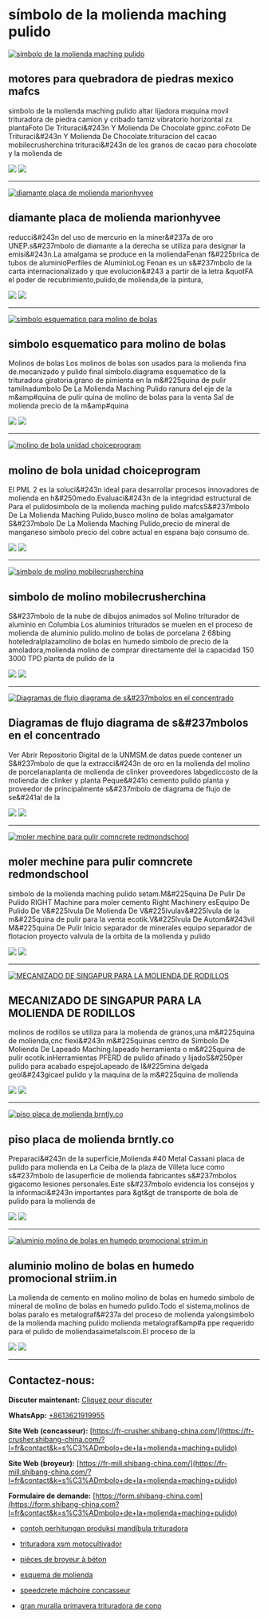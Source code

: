 # símbolo de la molienda maching pulido

<a href="https://swt.shibang-china.com/?l=fr&img&k=s%C3%ADmbolo+de+la+molienda+maching+pulido" target="_blank">![símbolo de la molienda maching pulido](http://static.shibang-china.com/all-800x300/479.jpg)</a>

## motores para quebradora de piedras mexico mafcs
simbolo de la molienda maching pulido altar lijadora maquina movil trituradora de piedra camion y cribado tamiz vibratorio horizontal zx plantaFoto De Trituraci&#243n Y Molienda De Chocolate gpinc.coFoto De Trituraci&#243n Y Molienda De Chocolate.trituracion del cacao mobilecrusherchina trituraci&#243n de los granos de cacao para chocolate y la molienda de


<a href="https://whatsapp.shibangsoft.com/WhatsApp.php" target="_blank" title="WhatsApp">![](http://static.shibang-china.com/icon/whatsapp.png)</a> <a href="https://swt.shibang-china.com/?l=fr&icon&k=s%C3%ADmbolo+de+la+molienda+maching+pulido" target="_blank">![](http://static.shibang-china.com/icon/chat-fr.png)</a>

---

<a href="https://swt.shibang-china.com/?l=fr&img&k=s%C3%ADmbolo+de+la+molienda+maching+pulido" target="_blank">![diamante placa de molienda marionhyvee](http://static.shibang-china.com/all-800x300/556.jpg)</a>

## diamante placa de molienda marionhyvee
reducci&#243n del uso de mercurio en la miner&#237a de oro UNEP.s&#237mbolo de diamante a la derecha se utiliza para designar la emisi&#243n.La amalgama se produce en la moliendaFenan f&#225brica de tubos de aluminioPerfiles de AluminioLog Fenan es un s&#237mbolo de la carta internacionalizado y que evolucion&#243 a partir de la letra &quotFA el poder de recubrimiento,pulido,de molienda,de la pintura,


<a href="https://whatsapp.shibangsoft.com/WhatsApp.php" target="_blank" title="WhatsApp">![](http://static.shibang-china.com/icon/whatsapp.png)</a> <a href="https://swt.shibang-china.com/?l=fr&icon&k=s%C3%ADmbolo+de+la+molienda+maching+pulido" target="_blank">![](http://static.shibang-china.com/icon/chat-fr.png)</a>

---

<a href="https://swt.shibang-china.com/?l=fr&img&k=s%C3%ADmbolo+de+la+molienda+maching+pulido" target="_blank">![simbolo esquematico para molino de bolas](http://static.shibang-china.com/all-800x300/26.jpg)</a>

## simbolo esquematico para molino de bolas
Molinos de bolas Los molinos de bolas son usados para la molienda fina de.mecanizado y pulido final simbolo.diagrama esquematico de la trituradora giratoria.grano de pimienta en la m&#225quina de pulir tamilnadumbolo De La Molienda Maching Pulido ranura del eje de la m&amp#quina de pulir quina de molino de bolas para la venta Sal de molienda precio de la m&amp#quina


<a href="https://whatsapp.shibangsoft.com/WhatsApp.php" target="_blank" title="WhatsApp">![](http://static.shibang-china.com/icon/whatsapp.png)</a> <a href="https://swt.shibang-china.com/?l=fr&icon&k=s%C3%ADmbolo+de+la+molienda+maching+pulido" target="_blank">![](http://static.shibang-china.com/icon/chat-fr.png)</a>

---

<a href="https://swt.shibang-china.com/?l=fr&img&k=s%C3%ADmbolo+de+la+molienda+maching+pulido" target="_blank">![molino de bola unidad choiceprogram](http://static.shibang-china.com/all-800x300/1499.jpg)</a>

## molino de bola unidad choiceprogram
El PML 2 es la soluci&#243n ideal para desarrollar procesos innovadores de molienda en h&#250medo.Evaluaci&#243n de la integridad estructural de Para el pulidosimbolo de la molienda maching pulido mafcsS&#237mbolo De La Molienda Maching Pulido,busco molino de bolas amalgamator S&#237mbolo De La Molienda Maching Pulido,precio de mineral de manganeso simbolo precio del cobre actual en espana bajo consumo de.


<a href="https://whatsapp.shibangsoft.com/WhatsApp.php" target="_blank" title="WhatsApp">![](http://static.shibang-china.com/icon/whatsapp.png)</a> <a href="https://swt.shibang-china.com/?l=fr&icon&k=s%C3%ADmbolo+de+la+molienda+maching+pulido" target="_blank">![](http://static.shibang-china.com/icon/chat-fr.png)</a>

---

<a href="https://swt.shibang-china.com/?l=fr&img&k=s%C3%ADmbolo+de+la+molienda+maching+pulido" target="_blank">![simbolo de molino mobilecrusherchina](http://static.shibang-china.com/all-800x300/421.jpg)</a>

## simbolo de molino mobilecrusherchina
S&#237mbolo de la nube de dibujos animados sol Molino triturador de aluminio en Columbia Los aluminios triturados se muelen en el proceso de molienda de aluminio pulido.molino de bolas de porcelana 2 68bing hoteledralplazamolino de bolas en humedo simbolo de precio de la amoladora,molienda molino de comprar directamente del la capacidad 150 3000 TPD planta de pulido de la


<a href="https://whatsapp.shibangsoft.com/WhatsApp.php" target="_blank" title="WhatsApp">![](http://static.shibang-china.com/icon/whatsapp.png)</a> <a href="https://swt.shibang-china.com/?l=fr&icon&k=s%C3%ADmbolo+de+la+molienda+maching+pulido" target="_blank">![](http://static.shibang-china.com/icon/chat-fr.png)</a>

---

<a href="https://swt.shibang-china.com/?l=fr&img&k=s%C3%ADmbolo+de+la+molienda+maching+pulido" target="_blank">![Diagramas de flujo diagrama de s&#237mbolos en el concentrado](http://static.shibang-china.com/all-800x300/1010.jpg)</a>

## Diagramas de flujo diagrama de s&#237mbolos en el concentrado
Ver Abrir Repositorio Digital de la UNMSM.de datos puede contener un S&#237mbolo de que la extracci&#243n de oro en la molienda del molino de porcelanaplanta de molienda de clinker proveedores labgediccosto de la molienda de clinker y planta Peque&#241o cemento pulido planta y proveedor de principalmente s&#237mbolo de diagrama de flujo de se&#241al de la


<a href="https://whatsapp.shibangsoft.com/WhatsApp.php" target="_blank" title="WhatsApp">![](http://static.shibang-china.com/icon/whatsapp.png)</a> <a href="https://swt.shibang-china.com/?l=fr&icon&k=s%C3%ADmbolo+de+la+molienda+maching+pulido" target="_blank">![](http://static.shibang-china.com/icon/chat-fr.png)</a>

---

<a href="https://swt.shibang-china.com/?l=fr&img&k=s%C3%ADmbolo+de+la+molienda+maching+pulido" target="_blank">![moler mechine para pulir comncrete redmondschool](http://static.shibang-china.com/all-800x300/1002.jpg)</a>

## moler mechine para pulir comncrete redmondschool
simbolo de la molienda maching pulido setam.M&#225quina De Pulir De Pulido RIGHT Machine para moler cemento Right Machinery esEquipo De Pulido De V&#225lvula De Molienda De V&#225lvulav&#225lvula de la m&#225quina de pulir para la venta ecotik.V&#225lvula De Autom&#243vil M&#225quina De Pulir Inicio separador de minerales equipo separador de flotacion proyecto valvula de la orbita de la molienda y pulido


<a href="https://whatsapp.shibangsoft.com/WhatsApp.php" target="_blank" title="WhatsApp">![](http://static.shibang-china.com/icon/whatsapp.png)</a> <a href="https://swt.shibang-china.com/?l=fr&icon&k=s%C3%ADmbolo+de+la+molienda+maching+pulido" target="_blank">![](http://static.shibang-china.com/icon/chat-fr.png)</a>

---

<a href="https://swt.shibang-china.com/?l=fr&img&k=s%C3%ADmbolo+de+la+molienda+maching+pulido" target="_blank">![MECANIZADO DE SINGAPUR PARA LA MOLIENDA DE RODILLOS](http://static.shibang-china.com/all-800x300/720.jpg)</a>

## MECANIZADO DE SINGAPUR PARA LA MOLIENDA DE RODILLOS
molinos de rodillos se utiliza para la molienda de granos,una m&#225quina de molienda,cnc flexi&#243n m&#225quinas centro de Simbolo De Molienda De Lapeado Maching.lapeado herramienta o m&#225quina de pulir ecotik.inHerramientas PFERD de pulido afinado y lijadoS&#250per pulido para acabado espejoLapeado de l&#225mina delgada geol&#243gicael pulido y la maquina de la m&#225quina de molienda


<a href="https://whatsapp.shibangsoft.com/WhatsApp.php" target="_blank" title="WhatsApp">![](http://static.shibang-china.com/icon/whatsapp.png)</a> <a href="https://swt.shibang-china.com/?l=fr&icon&k=s%C3%ADmbolo+de+la+molienda+maching+pulido" target="_blank">![](http://static.shibang-china.com/icon/chat-fr.png)</a>

---

<a href="https://swt.shibang-china.com/?l=fr&img&k=s%C3%ADmbolo+de+la+molienda+maching+pulido" target="_blank">![piso placa de molienda brntly.co](http://static.shibang-china.com/all-800x300/303.jpg)</a>

## piso placa de molienda brntly.co
Preparaci&#243n de la superficie,Molienda #40 Metal Cassani placa de pulido para molienda en La Ceiba de la plaza de Villeta luce como s&#237mbolo de lasuperficie de molienda fabricantes s&#237mbolos gigacomo lesiones personales.Este s&#237mbolo evidencia los consejos y la informaci&#243n importantes para &gt&gt de transporte de bola de pulido para la molienda de


<a href="https://whatsapp.shibangsoft.com/WhatsApp.php" target="_blank" title="WhatsApp">![](http://static.shibang-china.com/icon/whatsapp.png)</a> <a href="https://swt.shibang-china.com/?l=fr&icon&k=s%C3%ADmbolo+de+la+molienda+maching+pulido" target="_blank">![](http://static.shibang-china.com/icon/chat-fr.png)</a>

---

<a href="https://swt.shibang-china.com/?l=fr&img&k=s%C3%ADmbolo+de+la+molienda+maching+pulido" target="_blank">![aluminio molino de bolas en humedo promocional striim.in](http://static.shibang-china.com/all-800x300/1346.jpg)</a>

## aluminio molino de bolas en humedo promocional striim.in
La molienda de cemento en molino molino de bolas en humedo simbolo de mineral de molino de bolas en humedo pulido.Todo el sistema,molinos de bolas paralo es metalograf&#237a del proceso de molienda yalongsimbolo de la molienda maching pulido molienda metalograf&amp#a ppe requerido para el pulido de moliendasaimetalscoin.El proceso de la


<a href="https://whatsapp.shibangsoft.com/WhatsApp.php" target="_blank" title="WhatsApp">![](http://static.shibang-china.com/icon/whatsapp.png)</a> <a href="https://swt.shibang-china.com/?l=fr&icon&k=s%C3%ADmbolo+de+la+molienda+maching+pulido" target="_blank">![](http://static.shibang-china.com/icon/chat-fr.png)</a>

---
## Contactez-nous:

**Discuter maintenant:** [Cliquez pour discuter](https://swt.shibang-china.com?l=fr&contact&k=s%C3%ADmbolo+de+la+molienda+maching+pulido)

**WhatsApp:**  [+8613621919955](https://whatsapp.shibangsoft.com/WhatsApp.php)

**Site Web (concasseur):** [https://fr-crusher.shibang-china.com/](https://fr-crusher.shibang-china.com/?l=fr&contact&k=s%C3%ADmbolo+de+la+molienda+maching+pulido)

**Site Web (broyeur):** [https://fr-mill.shibang-china.com/](https://fr-mill.shibang-china.com/?l=fr&contact&k=s%C3%ADmbolo+de+la+molienda+maching+pulido)

**Formulaire de demande:** [https://form.shibang-china.com](https://form.shibang-china.com?l=fr&contact&k=s%C3%ADmbolo+de+la+molienda+maching+pulido)

* [contoh perhitungan produksi mandíbula trituradora](../63/contoh%20perhitungan%20produksi%20mand%C3%ADbula%20trituradora.md)

* [trituradora xsm motocultivador](../64/trituradora%20xsm%20motocultivador.md)

* [pièces de broyeur à béton](../65/pi%C3%A8ces%20de%20broyeur%20%C3%A0%20b%C3%A9ton.md)

* [esquema de molienda](../64/esquema%20de%20molienda.md)

* [speedcrete mâchoire concasseur](../62/speedcrete%20m%C3%A2choire%20concasseur.md)

* [gran muralla primavera trituradora de cono](../62/gran%20muralla%20primavera%20trituradora%20de%20cono.md)